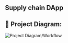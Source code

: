 ## Supply chain DApp

## 🔧 Project Diagram:
![Project Diagram/Workflow](https://i.gyazo.com/45e7658e882387f740d3a7d61fe34c3a.png)
